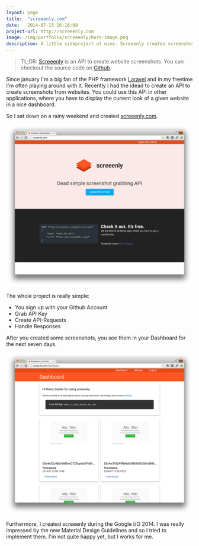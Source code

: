 ```yaml
---
layout: page
title:  "screeenly.com"
date:   2014-07-15 16:16:08
project-url: http://screeenly.com
image: /img/portfolio/screeenly/hero-image.png
description: A little sideproject of mine. Screeenly creates screenshots from websites and delivers them through a simple API.
---
```


> TL;DR: [Screeenly](http://screeenly.com) is an API to create website screenshots. You can checkout the source code on [Github](https://github.com/stefanzweifel/screeenly).

Since january I'm a big fan of the PHP framework [Laravel](http://laracel.com) and in my freetime I'm often playing around with it. Recently I had the idead to create an API to create screenshots from websites. You could use this API in other applications, where you have to display the current look of a given website in a nice dashboard.

So I sat down on a rainy weekend and created [screeenly.com](http://screeenly.com).

![Landingpage](/img/portfolio/screeenly/landingpage.png)

The whole project is really simple:

- You sign up with your Github Account
- Grab API Key
- Create API-Requests
- Handle Responses

After you created some screenshots, you see them in your Dashboard for the next seven days.

![Dashboard](/img/portfolio/screeenly/dashboard.png)

Furthermore, I created screeenly during the Google I/O 2014. I was really impressed by the new Material Design Guidelines and so I tried to implement them.
I'm not quite happy yet, but I works for me.